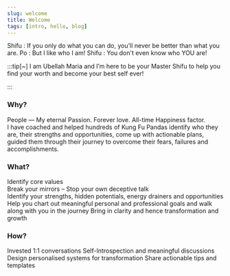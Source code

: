 ```yaml
---
slug: welcome
title: Welcome
tags: [intro, hello, blog]
---
```


Shifu : If you only do what you can do, you&#39;ll never be better than what you are.
Po : But I like who I am!
Shifu : You don&#39;t even know who YOU are!

:::tip[~]
I am Ubellah Maria and I’m here to be your Master Shifu to help you find your worth and
become your best self ever!

:::

### Why?

People — My eternal Passion. Forever love. All-time Happiness factor.\
I have coached and helped hundreds of Kung Fu Pandas identify who they are,
their strengths and opportunities, come up with actionable plans, guided them
through their journey to overcome their fears, failures and accomplishments.

### What?

Identify core values\
Break your mirrors – Stop your own deceptive talk\
Identify your strengths, hidden potentials, energy drainers and opportunities
Help you chart out meaningful personal and professional goals and walk along
with you in the journey
Bring in clarity and hence transformation and growth

### How?

Invested 1:1 conversations
Self-Introspection and meaningful discussions
Design personalised systems for transformation
Share actionable tips and templates
